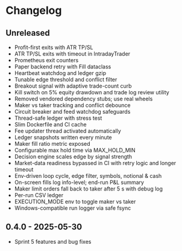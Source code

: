 # Changelog

## Unreleased
- Profit-first exits with ATR TP/SL
- ATR TP/SL exits with timeout in IntradayTrader
- Prometheus exit counters
- Paper backend retry with Fill dataclass
- Heartbeat watchdog and ledger gzip
- Tunable edge threshold and conflict filter
- Breakout signal with adaptive trade-count curb
- Kill switch on 5% equity drawdown and trade log review utility
- Removed vendored dependency stubs; use real wheels
- Maker vs taker tracking and conflict debounce
- Circuit breaker and feed watchdog safeguards
- Thread-safe ledger with stress test
- Slim Dockerfile and CI cache
- Fee updater thread activated automatically
- Ledger snapshots written every minute
- Maker fill ratio metric exposed
- Configurable max hold time via MAX_HOLD_MIN
- Decision engine scales edge by signal strength
- Market-data readiness bypassed in CI with retry logic and longer timeout
- Env-driven loop cycle, edge filter, symbols, notional & cash
- On-screen fills log info-level; end-run P&L summary
- Maker limit orders fall back to taker after 5 s with debug log
- Per-run CSV ledger
- EXECUTION_MODE env to toggle maker vs taker
- Windows-compatible run logger via safe fsync

## 0.4.0 - 2025-05-30
- Sprint 5 features and bug fixes
